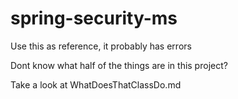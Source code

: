 # spring-security-ms

Use this as reference, it probably has errors

Dont know what half of the things are in this project? 

Take a look at WhatDoesThatClassDo.md
